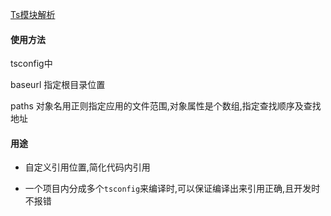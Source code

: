 [Ts模块解析](https://www.tslang.cn/docs/handbook/module-resolution.html#base-url)

#### 使用方法

tsconfig中

baseurl 指定根目录位置

paths 对象名用正则指定应用的文件范围,对象属性是个数组,指定查找顺序及查找地址

#### 用途

* 自定义引用位置,简化代码内引用

* 一个项目内分成多个`tsconfig`来编译时,可以保证编译出来引用正确,且开发时不报错